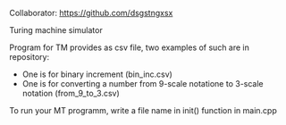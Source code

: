 Collaborator: https://github.com/dsgstngxsx

Turing machine simulator

Program for TM provides as csv file, two examples of such are in repository:
- One is for binary increment (bin_inc.csv)
- One is for converting a number from 9-scale notatione to 3-scale notation (from_9_to_3.csv)

To run your MT programm, write a file name in init() function in main.cpp
